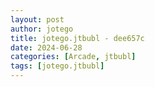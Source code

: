 ```yaml
---
layout: post
author: jotego
title: jotego.jtbubl - dee657c
date: 2024-06-28
categories: [Arcade, jtbubl]
tags: [jotego.jtbubl]
---
```


